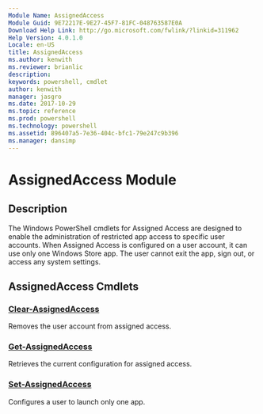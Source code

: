 ```yaml
---
Module Name: AssignedAccess
Module Guid: 9E72217E-9E27-45F7-81FC-048763587E0A
Download Help Link: http://go.microsoft.com/fwlink/?linkid=311962
Help Version: 4.0.1.0
Locale: en-US
title: AssignedAccess
ms.author: kenwith
ms.reviewer: brianlic
description: 
keywords: powershell, cmdlet
author: kenwith
manager: jasgro
ms.date: 2017-10-29
ms.topic: reference
ms.prod: powershell
ms.technology: powershell
ms.assetid: 896407a5-7e36-404c-bfc1-79e247c9b396
ms.manager: dansimp
---
```


# AssignedAccess Module
## Description
The Windows PowerShell cmdlets for Assigned Access are designed to enable the administration of restricted app access to specific user accounts. When Assigned Access is configured on a user account, it can use only one Windows Store app. The user cannot exit the app, sign out, or access any system settings.

## AssignedAccess Cmdlets
### [Clear-AssignedAccess](./Clear-AssignedAccess.md)
Removes the user account from assigned access.

### [Get-AssignedAccess](./Get-AssignedAccess.md)
Retrieves the current configuration for assigned access.

### [Set-AssignedAccess](./Set-AssignedAccess.md)
Configures a user to launch only one app.

